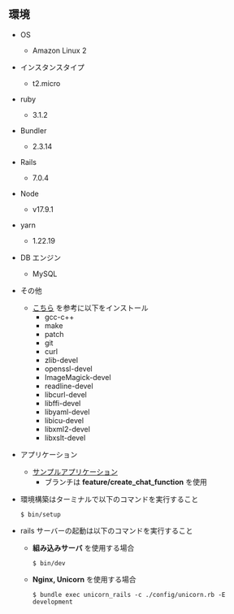 ## 環境
- OS
  - Amazon Linux 2
- インスタンスタイプ
  - t2.micro
- ruby
  - 3.1.2
- Bundler
  - 2.3.14
- Rails
  - 7.0.4
- Node
  - v17.9.1
- yarn
  - 1.22.19
- DB エンジン
  - MySQL
- その他
  - [こちら](https://pikawaka.com/rails/ec2_deploy) を参考に以下をインストール
    - gcc-c++
    - make
    - patch
    - git
    - curl
    - zlib-devel
    - openssl-devel
    - ImageMagick-devel
    - readline-devel
    - libcurl-devel
    - libffi-devel
    - libyaml-devel
    - libicu-devel
    - libxml2-devel
    - libxslt-devel
- アプリケーション
  - [サンプルアプリケーション](https://github.com/yuta-ushijima/raisetech-live8-sample-app)
    - ブランチは **feature/create_chat_function** を使用

- 環境構築はターミナルで以下のコマンドを実行すること
  ```bash:title
  $ bin/setup
  ```
- rails サーバーの起動は以下のコマンドを実行すること
  - **組み込みサーバ** を使用する場合
    ```bash:title
    $ bin/dev
    ```

  - **Nginx, Unicorn** を使用する場合
    ```bash:title
    $ bundle exec unicorn_rails -c ./config/unicorn.rb -E development
    ```
